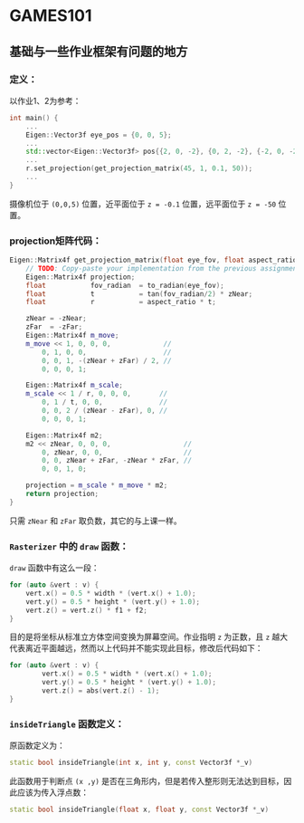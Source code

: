 # GAMES101

## 基础与一些作业框架有问题的地方

### 定义：

以作业1、2为参考：

```cpp
int main() {
    ...
    Eigen::Vector3f eye_pos = {0, 0, 5};
    ...
    std::vector<Eigen::Vector3f> pos{{2, 0, -2}, {0, 2, -2}, {-2, 0, -2}, {3.5, -1, -5}, {2.5, 1.5, -5}, {-1, 0.5, -5}};
    ...
    r.set_projection(get_projection_matrix(45, 1, 0.1, 50));
    ...
}
```
摄像机位于 `(0,0,5)` 位置，近平面位于 `z = -0.1` 位置，远平面位于 `z = -50` 位置。

### projection矩阵代码：

```cpp
Eigen::Matrix4f get_projection_matrix(float eye_fov, float aspect_ratio, float zNear, float zFar) {
    // TODO: Copy-paste your implementation from the previous assignment.
    Eigen::Matrix4f projection;
    float           fov_radian  = to_radian(eye_fov);
    float           t           = tan(fov_radian/2) * zNear;
    float           r           = aspect_ratio * t;

    zNear = -zNear;
    zFar  = -zFar;
    Eigen::Matrix4f m_move;
    m_move << 1, 0, 0, 0,             //
        0, 1, 0, 0,                   //
        0, 0, 1, -(zNear + zFar) / 2, //
        0, 0, 0, 1;

    Eigen::Matrix4f m_scale;
    m_scale << 1 / r, 0, 0, 0,       //
        0, 1 / t, 0, 0,              //
        0, 0, 2 / (zNear - zFar), 0, //
        0, 0, 0, 1;

    Eigen::Matrix4f m2;
    m2 << zNear, 0, 0, 0,                  //
        0, zNear, 0, 0,                    //
        0, 0, zNear + zFar, -zNear * zFar, //
        0, 0, 1, 0;

    projection = m_scale * m_move * m2;
    return projection;
}
```

只需 `zNear` 和 `zFar` 取负数，其它的与上课一样。

### `Rasterizer` 中的 `draw` 函数：

`draw` 函数中有这么一段：

```cpp
for (auto &vert : v) {
    vert.x() = 0.5 * width * (vert.x() + 1.0);
    vert.y() = 0.5 * height * (vert.y() + 1.0);
    vert.z() = vert.z() * f1 + f2;
}
```
目的是将坐标从标准立方体空间变换为屏幕空间。作业指明 `z` 为正数，且 `z` 越大代表离近平面越远，然而以上代码并不能实现此目标，修改后代码如下：

```cpp
for (auto &vert : v) {
        vert.x() = 0.5 * width * (vert.x() + 1.0);
        vert.y() = 0.5 * height * (vert.y() + 1.0);
        vert.z() = abs(vert.z() - 1);
}
```

### `insideTriangle` 函数定义：

原函数定义为：

```cpp
static bool insideTriangle(int x, int y, const Vector3f *_v)
```

此函数用于判断点 `(x ,y)` 是否在三角形内，但是若传入整形则无法达到目标，因此应该为传入浮点数：

```cpp
static bool insideTriangle(float x, float y, const Vector3f *_v)
```

